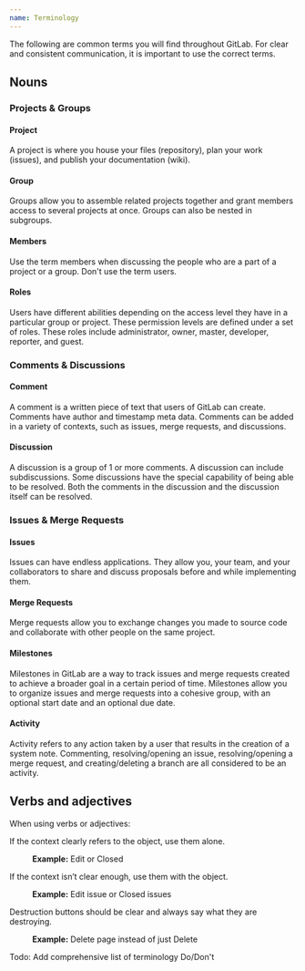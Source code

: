 ```yaml
---
name: Terminology
---
```


The following are common terms you will find throughout GitLab. For clear and consistent communication, it is important to use the correct terms.

## Nouns

### Projects & Groups

#### Project

A project is where you house your files (repository), plan your work (issues), and publish your documentation (wiki).

#### Group

Groups allow you to assemble related projects together and grant members access to several projects at once. Groups can also be nested in subgroups.

#### Members

Use the term members when discussing the people who are a part of a project or a group. Don't use the term users.

#### Roles

Users have different abilities depending on the access level they have in a particular group or project. These permission levels are defined under a set of roles. These roles include administrator, owner, master, developer, reporter, and guest.

### Comments & Discussions

#### Comment

A comment is a written piece of text that users of GitLab can create. Comments have author and timestamp meta data. Comments can be added in a variety of contexts, such as issues, merge requests, and discussions.

#### Discussion

A discussion is a group of 1 or more comments. A discussion can include subdiscussions. Some discussions have the special capability of being able to be resolved. Both the comments in the discussion and the discussion itself can be resolved.

### Issues & Merge Requests

#### Issues

Issues can have endless applications. They allow you, your team, and your collaborators to share and discuss proposals before and while implementing them.

#### Merge Requests

Merge requests allow you to exchange changes you made to source code and collaborate with other people on the same project.

#### Milestones

Milestones in GitLab are a way to track issues and merge requests created to achieve a broader goal in a certain period of time. Milestones allow you to organize issues and merge requests into a cohesive group, with an optional start date and an optional due date.

#### Activity

Activity refers to any action taken by a user that results in the creation of a system note. Commenting, resolving/opening an issue, resolving/opening a merge request, and creating/deleting a branch are all considered to be an activity.

## Verbs and adjectives

When using verbs or adjectives:

<dl>
  <dt class="p-b-5"><p>If the context clearly refers to the object, use them alone.</p></dt>
  <dd class="p-t-5 p-b-5"><p><strong>Example:</strong> Edit or Closed</p></dd>
  <dt class="p-t-5 p-b-5"><p>If the context isn’t clear enough, use them with the object.</p></dt>
  <dd class="p-t-5 p-b-5"><p><strong>Example:</strong> Edit issue or Closed issues</p></dd>
  <dt class="p-t-5 p-b-5"><p>Destruction buttons should be clear and always say what they are destroying.</p></dt>
  <dd class="p-t-5 p-b-5"><p><strong>Example:</strong> Delete page instead of just Delete</p></dd>
</dl>

Todo: Add comprehensive list of terminology Do/Don't